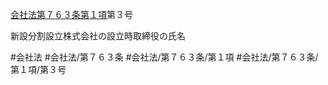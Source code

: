 [会社法第７６３条第１項](会社法＿＿＿＿第７６３条第１項)第３号

新設分割設立株式会社の設立時取締役の氏名


#会社法
#会社法/第７６３条
#会社法/第７６３条/第１項
#会社法/第７６３条/第１項/第３号
